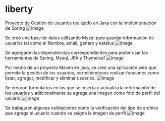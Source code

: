 # liberty

Proyecto de Gestión de usuarios realizado en Java con la implementación de Spring
![image](https://user-images.githubusercontent.com/42243730/186346515-4423512c-696f-4276-a451-5fa986ea4729.png)

Se creó una base de datos utilizando Mysql para guardar información de usuarios tal como el Nombre, email, género y estatus
![image](https://user-images.githubusercontent.com/42243730/186346900-71bbdaaf-2ff3-40bc-8764-a50d7a419109.png)

Se agregaron las dependencias correspondientes para poder usar las herramientas de Spring, Mysql, JPA y Thymeleaf
![image](https://user-images.githubusercontent.com/42243730/186348464-7c563db9-0c11-4f41-85cf-60fe36d3f143.png)

Por medio de un proyecto Maven en java, se creó una aplicación web que permite la gestión de los usuarios, permitiéndonos realizar funciones como listar, agregar, modificar y eliminar usuarios.
![image](https://user-images.githubusercontent.com/42243730/186347172-ebde9df7-72b2-4f84-aa81-785f566126e6.png)

Se crearon formularios en los que se inserta o actualiza la información de los usuarios y adicionalmente se agrega una imagen como foto de perfil del usuario
![image](https://user-images.githubusercontent.com/42243730/186347772-6e478ffe-46ae-4e76-aa8b-b391d4f8e638.png)

Se trabajaron algunas validaciones como la verificación del tipo de archivo que agrega el usuario cuando se asigna la imagen de perfil
![image](https://user-images.githubusercontent.com/42243730/186348068-df87a866-8a2e-4d07-b608-4d56903a6ca3.png)
